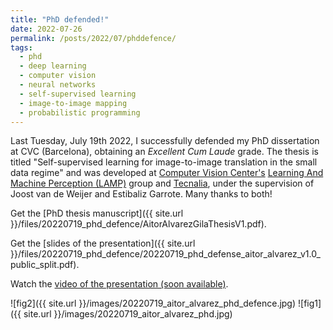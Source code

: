 ```yaml
---
title: "PhD defended!"
date: 2022-07-26
permalink: /posts/2022/07/phddefence/
tags:
  - phd
  - deep learning
  - computer vision
  - neural networks
  - self-supervised learning
  - image-to-image mapping
  - probabilistic programming
---
```

					  
Last Tuesday, July 19th 2022, I successfully defended my PhD dissertation at CVC (Barcelona), obtaining an _Excellent Cum Laude_ grade. The thesis is titled "Self-supervised learning for image-to-image translation in the small data regime" and was developed at [Computer Vision Center's](http://www.cvc.uab.es/) [Learning And Machine Perception (LAMP)](http://www.cvc.uab.es/lamp/) group and [Tecnalia](https://www.tecnalia.com/), under the supervision of Joost van de Weijer and Estibaliz Garrote. Many thanks to both!

Get the [PhD thesis manuscript]({{ site.url }}/files/20220719_phd_defence/AitorAlvarezGilaThesisV1.pdf).

Get the [slides of the presentation]({{ site.url }}/files/20220719_phd_defence/20220719_phd_defense_aitor_alvarez_v1.0_public_split.pdf).

Watch the [video of the presentation (soon available)](http://www.cvc.uab.es/cvctv/?id=348).
 
![fig2]({{ site.url }}/images/20220719_aitor_alvarez_phd_defence.jpg)
![fig1]({{ site.url }}/images/20220719_aitor_alvarez_phd.jpg)


 

